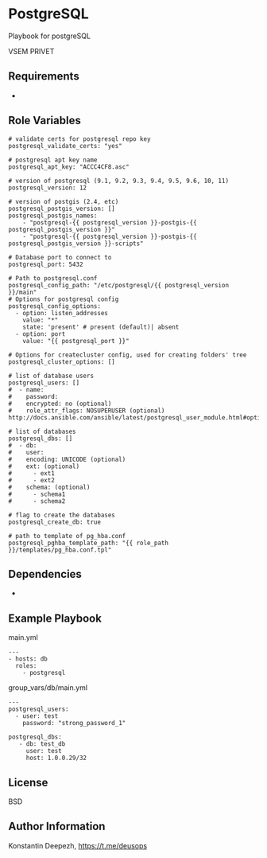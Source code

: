 PostgreSQL
=========

Playbook for postgreSQL

VSEM PRIVET  

Requirements
------------
-

Role Variables
--------------

```
# validate certs for postgresql repo key
postgresql_validate_certs: "yes"

# postgresql apt key name
postgresql_apt_key: "ACCC4CF8.asc"

# version of postgresql (9.1, 9.2, 9.3, 9.4, 9.5, 9.6, 10, 11)
postgresql_version: 12

# version of postgis (2.4, etc)
postgresql_postgis_version: []
postgresql_postgis_names:
    - "postgresql-{{ postgresql_version }}-postgis-{{ postgresql_postgis_version }}"
    - "postgresql-{{ postgresql_version }}-postgis-{{ postgresql_postgis_version }}-scripts"

# Database port to connect to
postgresql_port: 5432

# Path to postgresql.conf
postgresql_config_path: "/etc/postgresql/{{ postgresql_version }}/main"
# Options for postgresql config
postgresql_config_options:
  - option: listen_addresses
    value: "*"
    state: 'present' # present (default)| absent
  - option: port
    value: "{{ postgresql_port }}"

# Options for createcluster config, used for creating folders' tree
postgresql_cluster_options: []

# list of database users
postgresql_users: []
#  - name:
#    password:
#    encrypted: no (optional)
#    role_attr_flags: NOSUPERUSER (optional) http://docs.ansible.com/ansible/latest/postgresql_user_module.html#options

# list of databases
postgresql_dbs: []
#  - db:
#    user:
#    encoding: UNICODE (optional)
#    ext: (optional)
#      - ext1
#      - ext2
#    schema: (optional)
#      - schema1
#      - schema2

# flag to create the databases
postgresql_create_db: true

# path to template of pg_hba.conf
postgresql_pghba_template_path: "{{ role_path }}/templates/pg_hba.conf.tpl"

```

Dependencies
------------
-

Example Playbook
----------------
main.yml
```
---
- hosts: db
  roles:
    - postgresql
```
group_vars/db/main.yml
```
---
postgresql_users:
  - user: test
    password: "strong_password_1"

postgresql_dbs:
   - db: test_db
     user: test
     host: 1.0.0.29/32
```

License
-------

BSD

Author Information
------------------

Konstantin Deepezh, https://t.me/deusops
